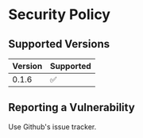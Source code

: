 # Security Policy

## Supported Versions

| Version | Supported          |
| ------- | ------------------ |
| 0.1.6   | :white_check_mark: |

## Reporting a Vulnerability

Use Github's issue tracker.